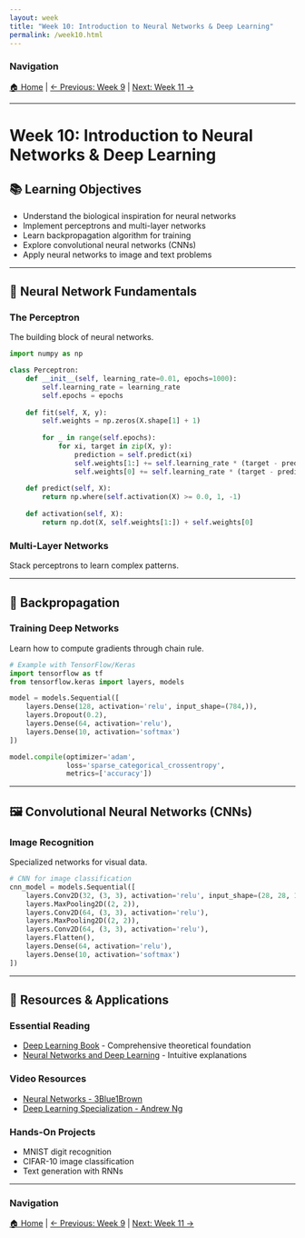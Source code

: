 ```yaml
---
layout: week
title: "Week 10: Introduction to Neural Networks & Deep Learning"
permalink: /week10.html
---
```


### Navigation
[🏠 Home](index.html) | [← Previous: Week 9](week09.html) | [Next: Week 11 →](week11.html)

---

# Week 10: Introduction to Neural Networks & Deep Learning

## 📚 Learning Objectives
- Understand the biological inspiration for neural networks
- Implement perceptrons and multi-layer networks
- Learn backpropagation algorithm for training
- Explore convolutional neural networks (CNNs)
- Apply neural networks to image and text problems

---

## 🧠 Neural Network Fundamentals

### The Perceptron
The building block of neural networks.

```python
import numpy as np

class Perceptron:
    def __init__(self, learning_rate=0.01, epochs=1000):
        self.learning_rate = learning_rate
        self.epochs = epochs
    
    def fit(self, X, y):
        self.weights = np.zeros(X.shape[1] + 1)
        
        for _ in range(self.epochs):
            for xi, target in zip(X, y):
                prediction = self.predict(xi)
                self.weights[1:] += self.learning_rate * (target - prediction) * xi
                self.weights[0] += self.learning_rate * (target - prediction)
    
    def predict(self, X):
        return np.where(self.activation(X) >= 0.0, 1, -1)
    
    def activation(self, X):
        return np.dot(X, self.weights[1:]) + self.weights[0]
```

### Multi-Layer Networks
Stack perceptrons to learn complex patterns.

---

## 🔄 Backpropagation

### Training Deep Networks
Learn how to compute gradients through chain rule.

```python
# Example with TensorFlow/Keras
import tensorflow as tf
from tensorflow.keras import layers, models

model = models.Sequential([
    layers.Dense(128, activation='relu', input_shape=(784,)),
    layers.Dropout(0.2),
    layers.Dense(64, activation='relu'),
    layers.Dense(10, activation='softmax')
])

model.compile(optimizer='adam',
              loss='sparse_categorical_crossentropy',
              metrics=['accuracy'])
```

---

## 🖼️ Convolutional Neural Networks (CNNs)

### Image Recognition
Specialized networks for visual data.

```python
# CNN for image classification
cnn_model = models.Sequential([
    layers.Conv2D(32, (3, 3), activation='relu', input_shape=(28, 28, 1)),
    layers.MaxPooling2D((2, 2)),
    layers.Conv2D(64, (3, 3), activation='relu'),
    layers.MaxPooling2D((2, 2)),
    layers.Conv2D(64, (3, 3), activation='relu'),
    layers.Flatten(),
    layers.Dense(64, activation='relu'),
    layers.Dense(10, activation='softmax')
])
```

---

## 🔗 Resources & Applications

### Essential Reading
- [Deep Learning Book](https://www.deeplearningbook.org/) - Comprehensive theoretical foundation
- [Neural Networks and Deep Learning](http://neuralnetworksanddeeplearning.com/) - Intuitive explanations

### Video Resources
- [Neural Networks - 3Blue1Brown](https://www.youtube.com/playlist?list=PLZHQObOWTQDNU6R1_67000Dx_ZCJB-3pi)
- [Deep Learning Specialization - Andrew Ng](https://www.coursera.org/specializations/deep-learning)

### Hands-On Projects
- MNIST digit recognition
- CIFAR-10 image classification
- Text generation with RNNs

---

### Navigation
[🏠 Home](index.html) | [← Previous: Week 9](week09.html) | [Next: Week 11 →](week11.html)